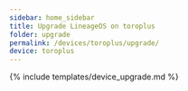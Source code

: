 ```yaml
---
sidebar: home_sidebar
title: Upgrade LineageOS on toroplus
folder: upgrade
permalink: /devices/toroplus/upgrade/
device: toroplus
---
```

{% include templates/device_upgrade.md %}
